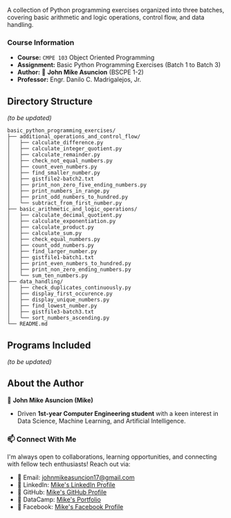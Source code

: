 A collection of Python programming exercises organized into three batches, covering basic arithmetic and logic operations, control flow, and data handling.

### Course Information

- **Course:** `CMPE 103` Object Oriented Programming
- **Assignment:** Basic Python Programming Exercises (Batch 1 to Batch 3)
- **Author:** :ninja: **John Mike Asuncion** (BSCPE 1-2)
- **Professor:** Engr. Danilo C. Madrigalejos, Jr.

## Directory Structure
*(to be updated)*

```
basic_python_programming_exercises/
├── additional_operations_and_control_flow/
│   ├── calculate_difference.py
│   ├── calculate_integer_quotient.py
│   ├── calculate_remainder.py
│   ├── check_not_equal_numbers.py
│   ├── count_even_numbers.py
│   ├── find_smaller_number.py
│   ├── gistfile2-batch2.txt
│   ├── print_non_zero_five_ending_numbers.py
│   ├── print_numbers_in_range.py
│   ├── print_odd_numbers_to_hundred.py
│   └── subtract_from_first_number.py
├── basic_arithmetic_and_logic_operations/
│   ├── calculate_decimal_quotient.py
│   ├── calculate_exponentiation.py
│   ├── calculate_product.py
│   ├── calculate_sum.py
│   ├── check_equal_numbers.py
│   ├── count_odd_numbers.py
│   ├── find_larger_number.py
│   ├── gistfile1-batch1.txt
│   ├── print_even_numbers_to_hundred.py
│   ├── print_non_zero_ending_numbers.py
│   └── sum_ten_numbers.py
├── data_handling/
│   ├── check_duplicates_continuously.py
│   ├── display_first_occurence.py
│   ├── display_unique_numbers.py
│   ├── find_lowest_number.py
│   ├── gistfile3-batch3.txt
│   └── sort_numbers_ascending.py
└── README.md
```

## Programs Included
*(to be updated)*

## About the Author

🥷 **John Mike Asuncion (Mike)**

- Driven **1st-year Computer Engineering student** with a keen interest in Data Science, Machine Learning, and Artificial Intelligence.

### 📫 Connect With Me
I'm always open to collaborations, learning opportunities, and connecting with fellow tech enthusiasts! Reach out via:  
- 📧 Email: [johnmikeasuncion17@gmail.com](mailto:johnmikeasuncion17@gmail.com)
- 🔗 LinkedIn: [Mike's LinkedIn Profile](https://www.linkedin.com/in/john-mike-asuncion-a44232320/)
- 🔗 GitHub: [Mike's GitHub Profile](https://github.com/johnmikx)
- 💼 DataCamp: [Mike's Portfolio](https://www.datacamp.com/portfolio/johnmikeasuncion17)
- 🔗 Facebook: [Mike's Facebook Profile](https://www.facebook.com/mikekaizennn)

